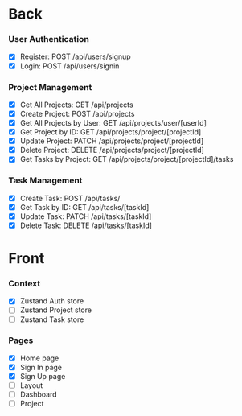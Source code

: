 # Back

### User Authentication

- [x] Register: POST /api/users/signup
- [x] Login: POST /api/users/signin

### Project Management

- [x] Get All Projects: GET /api/projects
- [x] Create Project: POST /api/projects
- [x] Get All Projects by User: GET /api/projects/user/[userId]
- [x] Get Project by ID: GET /api/projects/project/[projectId]
- [x] Update Project: PATCH /api/projects/project/[projectId]
- [x] Delete Project: DELETE /api/projects/project/[projectId]
- [x] Get Tasks by Project: GET /api/projects/project/[projectId]/tasks

### Task Management

- [x] Create Task: POST /api/tasks/
- [x] Get Task by ID: GET /api/tasks/[taskId]
- [x] Update Task: PATCH /api/tasks/[taskId]
- [x] Delete Task: DELETE /api/tasks/[taskId]

# Front

### Context

- [x] Zustand Auth store
- [ ] Zustand Project store
- [ ] Zustand Task store

### Pages

- [x] Home page
- [x] Sign In page
- [x] Sign Up page
- [ ] Layout
- [ ] Dashboard
- [ ] Project